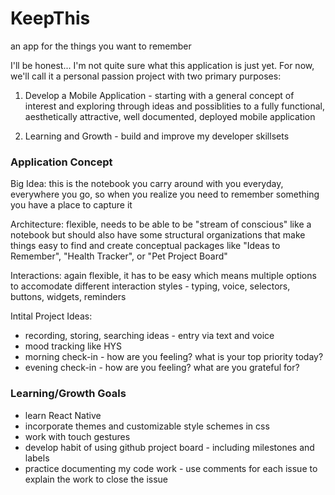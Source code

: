 <!-- @format -->

# KeepThis

an app for the things you want to remember

I'll be honest... I'm not quite sure what this application is just yet. For now, we'll call it a
personal passion project with two primary purposes:

1. Develop a Mobile Application - starting with a general concept of interest and exploring through
   ideas and possiblities to a fully functional, aesthetically attractive, well documented, deployed
   mobile application

2. Learning and Growth - build and improve my developer skillsets

### Application Concept

Big Idea: this is the notebook you carry around with you everyday, everywhere you go, so when you
realize you need to remember something you have a place to capture it

Architecture: flexible, needs to be able to be "stream of conscious" like a notebook but should also
have some structural organizations that make things easy to find and create conceptual packages like
"Ideas to Remember", "Health Tracker", or "Pet Project Board"

Interactions: again flexible, it has to be easy which means multiple options to accomodate different
interaction styles - typing, voice, selectors, buttons, widgets, reminders

Intital Project Ideas:

- recording, storing, searching ideas - entry via text and voice
- mood tracking like HYS
- morning check-in - how are you feeling? what is your top priority today?
- evening check-in - how are you feeling? what are you grateful for?

### Learning/Growth Goals

- learn React Native
- incorporate themes and customizable style schemes in css
- work with touch gestures
- develop habit of using github project board - including milestones and labels
- practice documenting my code work - use comments for each issue to explain the work to close the
  issue
